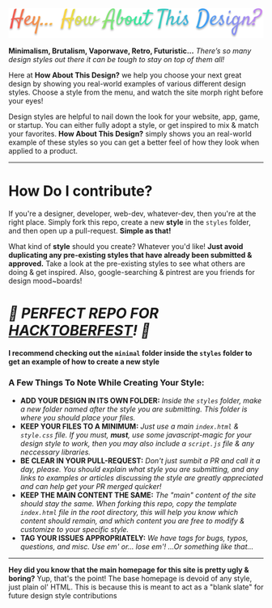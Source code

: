 <p align="center">
  <img src="Logo.svg">
</p>

**Minimalism, Brutalism, Vaporwave, Retro, Futuristic...** *There’s so many design styles out there it can be tough to stay on top of them all!*

Here at **How About This Design?** we help you choose your next great design by showing you real-world examples of various different design styles. Choose a style from the menu, and watch the site morph right before your eyes!

Design styles are helpful to nail down the look for your website, app, game, or startup. You can either fully adopt a style, or get inspired to mix & match your favorites. **How About This Design?** simply shows you an real-world example of these styles so you can get a better feel of how they look when applied to a product.

***

# How Do I contribute?
If you're a designer, developer, web-dev, whatever-dev, then you're at the right place. Simply fork this repo, create a new **style** in the `styles` folder, and then open up a pull-request. **Simple as that!**

What kind of **style** should you create? Whatever you'd like! **Just avoid duplicating any pre-existing styles that have already been submitted & approved.** Take a look at the pre-existing styles to see what others are doing & get inspired. Also, google-searching & pintrest are you friends for design mood~boards!

# ***🎃 PERFECT REPO FOR [HACKTOBERFEST](https://hacktoberfest.digitalocean.com/)! 🎃***
#### I recommend checking out the `minimal` folder inside the `styles` folder to get an example of how to create a new style

### A Few Things To Note While Creating Your Style:
- **ADD YOUR DESIGN IN ITS OWN FOLDER:** *Inside the `styles` folder, make a new folder named after the style you are submitting. This folder is where you should place your files.*
- **KEEP YOUR FILES TO A MINIMUM:** *Just use a main `index.html` & `style.css` file. If you must, **must**, use some javascript-magic for your design style to work, then you may also include a `script.js` file & any neccessary libraries.*
- **BE CLEAR IN YOUR PULL-REQUEST:** *Don't just sumbit a PR and call it a day, please. You should explain what style you are submitting, and any links to examples or articles discussing the style are greatly appreciated and can help get your PR merged quicker!*
- **KEEP THE MAIN CONTENT THE SAME:** *The "main" content of the site should stay the same. When forking this repo, copy the template `index.html` file in the root directory, this will help you know which content should remain, and which content you are free to modify & customize to your specific style.*
- **TAG YOUR ISSUES APPROPRIATELY:** *We have tags for bugs, typos, questions, and misc. Use em' or... lose em'! ...Or something like that...*

***

**Hey did you know that the main homepage for this site is pretty ugly & boring?**
Yup, that's the point! The base homepage is devoid of any style, just plain ol' HTML. This is because this is meant to act as a "blank slate" for future design style contributions
